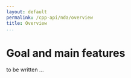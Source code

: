 ```yaml
---
layout: default
permalink: /cpp-api/nda/overview
title: Overview
...
```



# Goal and main features

to be written ...

